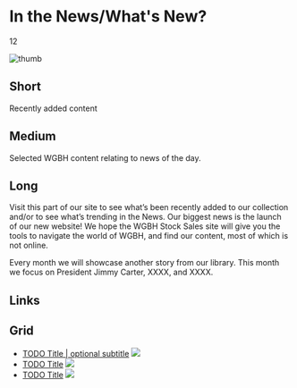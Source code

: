 # In the News/What's New?

12

![thumb](https://s3.amazonaws.com/wgbhstocksales.org/content/collections/in_the_news/News+of+the+World_348x196.png)


## Short

Recently added content

## Medium

Selected WGBH content relating to news of the day.  

## Long

Visit this part of our site to see what’s been recently added to our collection
and/or to see what’s trending in the News.  Our biggest news is the launch of our new website!
We hope the WGBH Stock Sales site will give you the tools to navigate the world of WGBH, 
and find our content, most of which is not online.

Every month we will showcase another story from our library.  This month we focus on President 
Jimmy Carter, XXXX,  and XXXX.

## Links

## Grid

- [TODO Title | optional subtitle](/TODO) ![](http://placehold.it/348x196)
- [TODO Title](/TODO) ![](http://placehold.it/348x196)
- [TODO Title](/TODO) ![](http://placehold.it/348x196)

